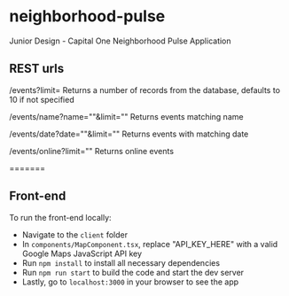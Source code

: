 # neighborhood-pulse
Junior Design - Capital One Neighborhood Pulse Application


## REST urls

/events?limit= Returns a number of records from the database, defaults to 10 if not specified

/events/name?name=""&limit="" Returns events matching name

/events/date?date=""&limit="" Returns events with matching date

/events/online?limit="" Returns online events 


=======

## Front-end

To run the front-end locally:
* Navigate to the `client` folder
* In `components/MapComponent.tsx`, replace "API_KEY_HERE" with a valid Google Maps JavaScript API key
* Run `npm install` to install all necessary dependencies
* Run `npm run start` to build the code and start the dev server
* Lastly, go to `localhost:3000` in your browser to see the app
